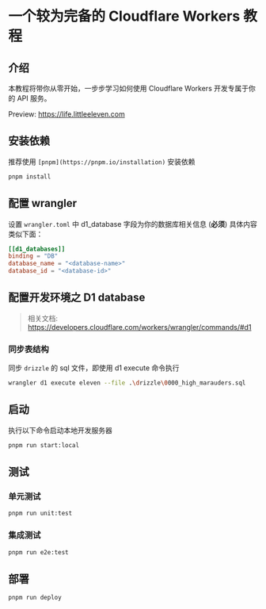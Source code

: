 # 一个较为完备的 Cloudflare Workers 教程

## 介绍

本教程将带你从零开始，一步步学习如何使用 Cloudflare Workers 开发专属于你的 API 服务。

Preview: https://life.littleeleven.com

## 安装依赖

推荐使用 `[pnpm](https://pnpm.io/installation)` 安装依赖

```bash
pnpm install
```

## 配置 wrangler

设置 `wrangler.toml` 中 d1_database 字段为你的数据库相关信息 (**必须**)
具体内容类似下面：

```toml
[[d1_databases]]
binding = "DB"
database_name = "<database-name>"
database_id = "<database-id>"
```

## 配置开发环境之 D1 database

> 相关文档: https://developers.cloudflare.com/workers/wrangler/commands/#d1

### 同步表结构

同步 `drizzle` 的 sql 文件，即使用 d1 execute 命令执行

```bash
wrangler d1 execute eleven --file .\drizzle\0000_high_marauders.sql
```

## 启动

执行以下命令启动本地开发服务器

```bash
pnpm run start:local
```
## 测试

### 单元测试

```bash
pnpm run unit:test
```

### 集成测试

```bash
pnpm run e2e:test
```

## 部署

```bash
pnpm run deploy
```

